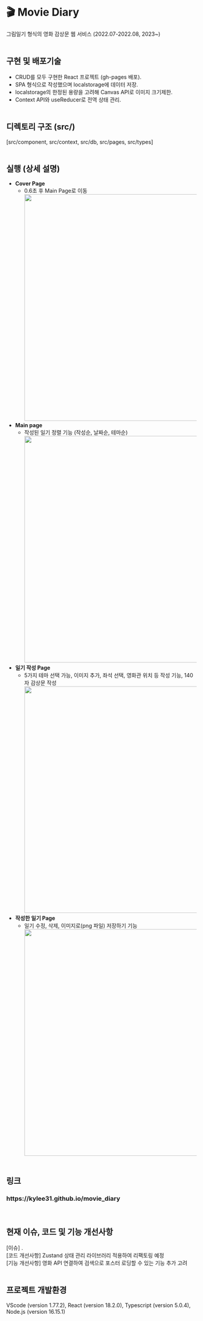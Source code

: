 # 🎬 Movie Diary
그림일기 형식의 영화 감상문 웹 서비스 (2022.07-2022.08, 2023~)
<br/><br/>
## 구현 및 배포기술
- CRUD를 모두 구현한 React 프로젝트 (gh-pages 배포).
- SPA 형식으로 작성했으며 localstorage에 데이터 저장.
- localstorage의 한정된 용량을 고려해 Canvas API로 이미지 크기제한.
- Context API와 useReducer로 전역 상태 관리.
<br/><br/>
## 디렉토리 구조 (src/)
[src/component, src/context, src/db, src/pages, src/types]
<br/><br/>
## 실행 (상세 설명)

- **Cover Page** <br/>
  - 0.6초 후 Main Page로 이동 <br/>
    <image src="https://user-images.githubusercontent.com/106156087/232793800-6042f556-23fd-44a0-a404-a92ca87c5277.png" width="600">
- **Main page** <br/>
  - 작성된 일기 정렬 기능 (작성순, 날짜순, 테마순) <br/>
    <image src="https://github.com/kylee31/movie_diary/assets/106156087/0b83acb0-c46c-4979-95b8-ff0f849de760.png" width="600">
- **일기 작성 Page** <br/>
  - 5가지 테마 선택 가능, 이미지 추가, 좌석 선택, 영화관 위치 등 작성 기능, 140자 감상문 작성
    <image src="https://user-images.githubusercontent.com/106156087/232794169-497b62ed-a6a4-40a7-b185-42f179828786.png" width="600">
- **작성한 일기 Page** <br/>
  - 일기 수정, 삭제, 이미지로(png 파일) 저장하기 기능 <br/>
    <image src="https://user-images.githubusercontent.com/106156087/232796226-c239d892-5dc9-48f8-b991-0edbc0b2f571.png" width="600">
<br/><br/>
## 링크
<h3>https://kylee31.github.io/movie_diary</h3>
<br/>

## 현재 이슈, 코드 및 기능 개선사항
[이슈] . <br/>
[코드 개선사항] Zustand 상태 관리 라이브러리 적용하여 리팩토링 예정 <br/>
[기능 개선사항] 영화 API 연결하여 검색으로 포스터 로딩할 수 있는 기능 추가 고려
<br/><br/>
## 프로젝트 개발환경
VScode (version 1.77.2), React (version 18.2.0), Typescript (version 5.0.4), Node.js (version 16.15.1)

